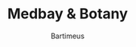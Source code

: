 ---
media: "images/rounds/round_3/medbay_and_botany.png"
media_type: image
title: Medbay & Botany
author: [Bartimeus]
desc: Medbay and Botany at the end of the third shift.
---